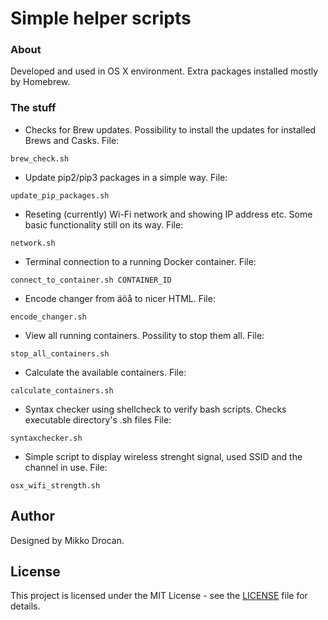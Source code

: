 # Simple helper scripts

### About

Developed and used in OS X environment. Extra packages installed mostly by Homebrew.

### The stuff

- Checks for Brew updates. Possibility to install the updates for installed Brews and Casks. File:
```
brew_check.sh
```

- Update pip2/pip3 packages in a simple way. File:
```
update_pip_packages.sh
```

- Reseting (currently) Wi-Fi network and showing IP address etc. Some basic functionality still on its way. File:
```
network.sh
```

- Terminal connection to a running Docker container. File:
```
connect_to_container.sh CONTAINER_ID
```

- Encode changer from äöå to nicer HTML. File:
```
encode_changer.sh
```

- View all running containers. Possility to stop them all. File:
```
stop_all_containers.sh
```

- Calculate the available containers. File:
```
calculate_containers.sh
```

- Syntax checker using shellcheck to verify bash scripts. Checks executable directory's .sh files File:
```
syntaxchecker.sh
```

- Simple script to display wireless strenght signal, used SSID and the channel in use. File:
```
osx_wifi_strength.sh
```

## Author

Designed by Mikko Drocan.

## License

This project is licensed under the MIT License - see the [LICENSE](LICENSE) file for details.
